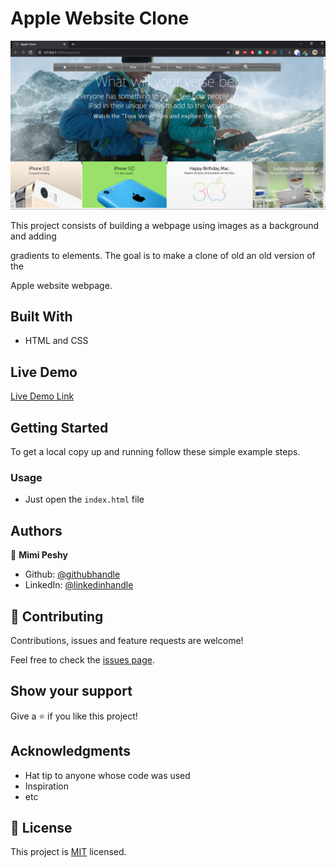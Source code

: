 # Apple Website Clone

![screenshot](./app_screenshot.png)

This project consists of building a webpage using images as a background and adding

gradients to elements. The goal is to make a clone of old an old version of the

Apple website webpage.

## Built With

- HTML and CSS

## Live Demo

[Live Demo Link](https://mimipeshy.github.io/backgrounds-and-gradients/)


## Getting Started

To get a local copy up and running follow these simple example steps.

### Usage
- Just open the `index.html` file


## Authors

👤 **Mimi Peshy**

- Github: [@githubhandle](https://github.com/mimipeshy)
- LinkedIn: [@linkedinhandle](https://www.linkedin.com/in/peris-ndanu-405083193/)

## 🤝 Contributing

Contributions, issues and feature requests are welcome!

Feel free to check the [issues page](issues/).

## Show your support

Give a ⭐️ if you like this project!

## Acknowledgments

- Hat tip to anyone whose code was used
- Inspiration
- etc

## 📝 License

This project is [MIT](lic.url) licensed.
